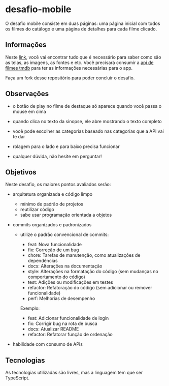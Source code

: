 # desafio-mobile

O desafio mobile consiste em duas páginas: uma página inicial com todos os filmes do catálogo e uma página de detalhes para cada filme clicado.

## Informações

Neste [link](https://www.figma.com/file/HzJCp62x5GxVkLnooh95hi/Untitled?type=design&node-id=0%3A1&mode=design&t=ZJL1qxvahgR3uYTx-1), você vai encontrar tudo que é necessário para saber como são as telas, as imagens, as fontes e etc.
Você precisará consumir a [api de filmes tmdb](https://developer.themoviedb.org/reference/intro/getting-started) para ter as informações necessárias para o app.

Faça um fork desse repositório para poder concluir o desafio.

## Observações

- o botão de play no filme de destaque só aparece quando você passa o mouse em cima
- quando clica no texto da sinopse, ele abre mostrando o texto completo
- você pode escolher as categorias baseado nas categorias que a API vai te dar
- rolagem para o lado e para baixo precisa funcionar

- qualquer dúvida, não hesite em perguntar! 

## Objetivos

Neste desafio, os maiores pontos avaliados serão: 
- arquitetura organizada e código limpo
	- mínimo de padrão de projetos
	- reutilizar código
	- sabe usar programação orientada a objetos

- commits organizados e padronizados
	- utilize o padrão convencional de commits:
		- feat: Nova funcionalidade
		- fix: Correção de um bug
		- chore: Tarefas de manutenção, como atualizações de dependências
		- docs: Alterações na documentação
		- style: Alterações na formatação do código (sem mudanças no comportamento do código)
		- test: Adições ou modificações em testes
		- refactor: Refatoração do código (sem adicionar ou remover funcionalidade)
		- perf: Melhorias de desempenho
		
		Exemplo: 
		- feat: Adicionar funcionalidade de login
		- fix: Corrigir bug na rota de busca
		- docs: Atualizar README
		- refactor: Refatorar função de ordenação
		
- habilidade com consumo de APIs

## Tecnologias

As tecnologias utilizadas são livres, mas a linguagem tem que ser TypeScript.
